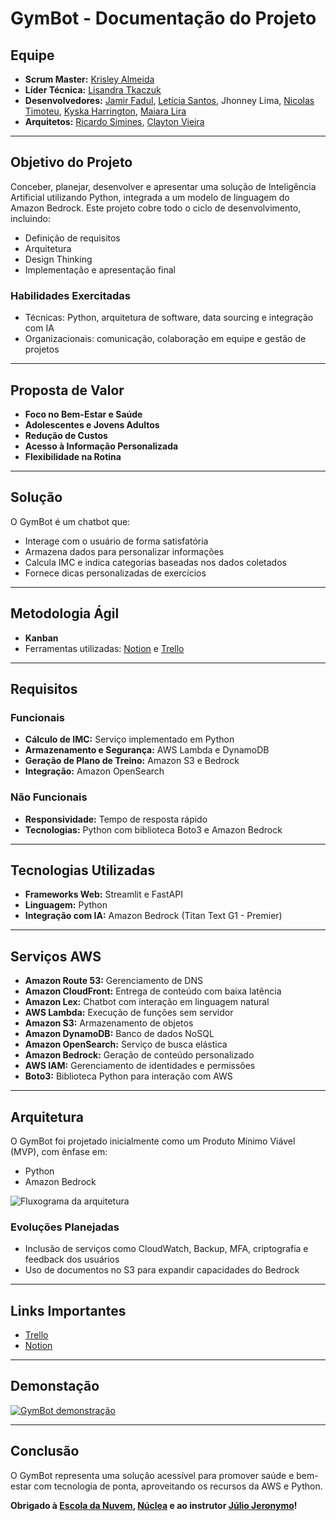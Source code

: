 # GymBot - Documentação do Projeto

## Equipe
- **Scrum Master:** [Krisley Almeida](https://www.linkedin.com/in/krisley-almeida/)
- **Líder Técnica:** [Lisandra Tkaczuk](https://www.linkedin.com/in/lisandra-tkaczuk-9b4529a7/)
- **Desenvolvedores:** [Jamir Fadul](https://www.linkedin.com/in/jamir-fadul-042376221/), [Letícia Santos](https://www.linkedin.com/in/leticiareginasantos), Jhonney Lima, [Nicolas Timoteu](https://www.linkedin.com/in/nicolas-timoteu/), [Kyska Harrington](https://www.linkedin.com/in/kyskaharrington/), [Maiara Lira](https://www.linkedin.com/in/maiaraslira/)
- **Arquitetos:** [Ricardo Simines](https://www.linkedin.com/in/ricardosiminesscopim/), [Clayton Vieira](https://www.linkedin.com/in/claytonvieiracv/)

---

## Objetivo do Projeto

Conceber, planejar, desenvolver e apresentar uma solução de Inteligência Artificial utilizando Python, integrada a um modelo de linguagem do Amazon Bedrock. Este projeto cobre todo o ciclo de desenvolvimento, incluindo:
- Definição de requisitos
- Arquitetura
- Design Thinking
- Implementação e apresentação final

### Habilidades Exercitadas
- Técnicas: Python, arquitetura de software, data sourcing e integração com IA
- Organizacionais: comunicação, colaboração em equipe e gestão de projetos

---

## Proposta de Valor

- **Foco no Bem-Estar e Saúde**
- **Adolescentes e Jovens Adultos**
- **Redução de Custos**
- **Acesso à Informação Personalizada**
- **Flexibilidade na Rotina**

---

## Solução

O GymBot é um chatbot que:
- Interage com o usuário de forma satisfatória
- Armazena dados para personalizar informações
- Calcula IMC e indica categorias baseadas nos dados coletados
- Fornece dicas personalizadas de exercícios

---

## Metodologia Ágil
- **Kanban**
- Ferramentas utilizadas: [Notion](https://handsomely-thistle-b4f.notion.site/Documenta-o-GymBot-01cce6fd5a784e41a97479930e29f84e?pvs=4) e [Trello](https://trello.com/b/atTd4cQN/projeto-personal-trainer-40)

---

## Requisitos

### Funcionais
- **Cálculo de IMC:** Serviço implementado em Python
- **Armazenamento e Segurança:** AWS Lambda e DynamoDB
- **Geração de Plano de Treino:** Amazon S3 e Bedrock
- **Integração:** Amazon OpenSearch

### Não Funcionais
- **Responsividade:** Tempo de resposta rápido
- **Tecnologias:** Python com biblioteca Boto3 e Amazon Bedrock

---

## Tecnologias Utilizadas

- **Frameworks Web:** Streamlit e FastAPI
- **Linguagem:** Python
- **Integração com IA:** Amazon Bedrock (Titan Text G1 - Premier)

---

## Serviços AWS

- **Amazon Route 53:** Gerenciamento de DNS
- **Amazon CloudFront:** Entrega de conteúdo com baixa latência
- **Amazon Lex:** Chatbot com interação em linguagem natural
- **AWS Lambda:** Execução de funções sem servidor
- **Amazon S3:** Armazenamento de objetos
- **Amazon DynamoDB:** Banco de dados NoSQL
- **Amazon OpenSearch:** Serviço de busca elástica
- **Amazon Bedrock:** Geração de conteúdo personalizado
- **AWS IAM:** Gerenciamento de identidades e permissões
- **Boto3:** Biblioteca Python para interação com AWS

---

## Arquitetura

O GymBot foi projetado inicialmente como um Produto Mínimo Viável (MVP), com ênfase em:
- Python
- Amazon Bedrock

![Fluxograma da arquitetura](https://i.imgur.com/1GbdG6b.jpeg)


### Evoluções Planejadas
- Inclusão de serviços como CloudWatch, Backup, MFA, criptografia e feedback dos usuários
- Uso de documentos no S3 para expandir capacidades do Bedrock

---

## Links Importantes
- [Trello](https://trello.com/b/atTd4cQN/projeto-personal-trainer-40)
- [Notion](https://handsomely-thistle-b4f.notion.site/Documenta-o-GymBot-01cce6fd5a784e41a97479930e29f84e?pvs=4)

---

## Demonstação
[![GymBot demonstração](https://img.youtube.com/vi/gUGX9FsRBa0/0.jpg)](https://www.youtube.com/watch?v=gUGX9FsRBa0)


---


## Conclusão

O GymBot representa uma solução acessível para promover saúde e bem-estar com tecnologia de ponta, aproveitando os recursos da AWS e Python.

**Obrigado à [Escola da Nuvem](https://escoladanuvem.org/), [Núclea](https://www.nuclea.com.br/) e ao instrutor [Júlio Jeronymo](https://www.linkedin.com/in/julio-jeronymo/)!**
